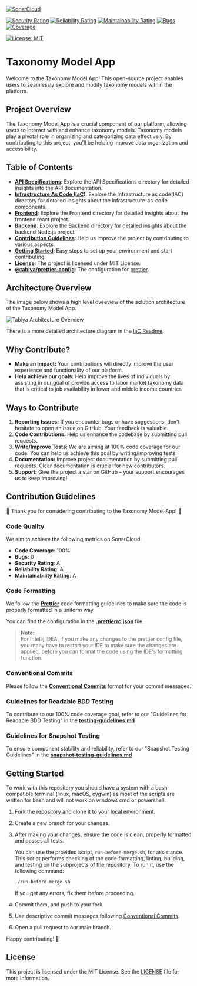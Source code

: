 [![SonarCloud](https://sonarcloud.io/images/project_badges/sonarcloud-white.svg)](https://sonarcloud.io/summary/new_code?id=tabiya-tech_taxonomy-model-application)

[![Security Rating](https://sonarcloud.io/api/project_badges/measure?project=tabiya-tech_taxonomy-model-application&metric=security_rating)](https://sonarcloud.io/summary/new_code?id=tabiya-tech_taxonomy-model-application)
[![Reliability Rating](https://sonarcloud.io/api/project_badges/measure?project=tabiya-tech_taxonomy-model-application&metric=reliability_rating)](https://sonarcloud.io/summary/new_code?id=tabiya-tech_taxonomy-model-application)
[![Maintainability Rating](https://sonarcloud.io/api/project_badges/measure?project=tabiya-tech_taxonomy-model-application&metric=sqale_rating)](https://sonarcloud.io/summary/new_code?id=tabiya-tech_taxonomy-model-application)
[![Bugs](https://sonarcloud.io/api/project_badges/measure?project=tabiya-tech_taxonomy-model-application&metric=bugs)](https://sonarcloud.io/summary/new_code?id=tabiya-tech_taxonomy-model-application)
[![Coverage](https://sonarcloud.io/api/project_badges/measure?project=tabiya-tech_taxonomy-model-application&metric=coverage)](https://sonarcloud.io/summary/new_code?id=tabiya-tech_taxonomy-model-application)

[![License: MIT](https://img.shields.io/badge/License-MIT-yellow.svg)](https://opensource.org/licenses/MIT)


# Taxonomy Model App

Welcome to the Taxonomy Model App! This open-source project enables users to seamlessly explore and modify taxonomy models within the platform.

## Project Overview

The Taxonomy Model App is a crucial component of our platform, allowing users to interact with and enhance taxonomy models. Taxonomy models play a pivotal role in organizing and categorizing data effectively. By contributing to this project, you'll be helping improve data organization and accessibility.

## Table of Contents

- **[API Specifications](api-specifications)**: Explore the API Specifications directory for detailed insights into the API documentation.
- **[Infrastructure As Code (IaC)](iac)**: Explore the Infrastructure as code(IAC) directory for detailed insights about the infrastructure-as-code components.
- **[Frontend](frontend)**: Explore the Frontend directory for detailed insights about the frontend react project.
- **[Backend](backend)**: Explore the Backend directory for detailed insights about the backend Node.js project.
- **[Contribution Guidelines](#contribution-guidelines)**: Help us improve the project by contributing to various aspects.
- **[Getting Started](#getting-started)**: Easy steps to set up your environment and start contributing.
- **[License](#license)**: The project is licensed under MIT License.
- **[@tabiya/prettier-config](%40tabiya%2Fprettier-config)**: The configuration for [prettier](#code-formatting).
## Architecture Overview
The image below shows a high level oveeview of the solution architecture of the Taxonomy Model App.

![Tabiya Architecture Overview](https://lucid.app/publicSegments/view/7dc82517-6cc1-4920-9eb0-b1c8f8f8b807/image.png)

There is a more detailed architecture diagram in the [IaC Readme](iac/README.md).

## Why Contribute?

- **Make an Impact:** Your contributions will directly improve the user experience and functionality of our platform.
- **Help achieve our goals:** Help improve the lives of individuals by assisting in our goal of provide access to labor market taxonomy data that is critical to job availability in lower and middle income countries

## Ways to Contribute

1. **Reporting Issues:** If you encounter bugs or have suggestions, don't hesitate to open an issue on GitHub. Your feedback is valuable.
2. **Code Contributions:** Help us enhance the codebase by submitting pull requests. 
3. **Write/Improve Tests:** We are aiming at 100% code coverage for our code. You can help us achieve this goal by writing/improving tests.
4. **Documentation:** Improve project documentation by submitting pull requests. Clear documentation is crucial for new contributors.
5. **Support:** Give the project a star on GitHub – your support encourages us to keep improving!

## Contribution Guidelines

🎉 Thank you for considering contributing to the Taxonomy Model App! 🎉

### Code Quality

We aim to achieve the following metrics on SonarCloud:

- **Code Coverage**: 100%
- **Bugs**: 0
- **Security Rating**: A
- **Reliability Rating**: A
- **Maintainability Rating**: A

### **Code Formatting**

We follow the **[Prettier](https://prettier.io/)** code formatting guidelines to make sure the code is properly formatted in a uniform way.

You can find the configuration in the **[.prettierrc.json](@tabiya/prettier-config/.prettierrc.json)** file.

> **Note:**  
For Intellij IDEA, if you make any changes to the prettier config file, you many have to restart your IDE to make sure the changes are applied, before you can format the code using the IDE's formatting function.

### **Conventional Commits**

Please follow the **[Conventional Commits](https://www.conventionalcommits.org/)** format for your commit messages.

### **Guidelines for Readable BDD Testing**

To contribute to our 100% code coverage goal, refer to our "Guidelines for Readable BDD Testing" in the **[testing-guidelines.md](testing-guidelines.md)**

### **Guidelines for Snapshot Testing** 

To ensure component stability and reliability, refer to our "Snapshot Testing Guidelines" in the **[snapshot-testing-guidelines.md](snapshot-testing-guidelines.md)**

## Getting Started
To work with this repository you should have a system with a bash compatible terminal (linux, macOS, cygwin) as most of the scripts are written for bash and will not work on windows cmd or powershell. 

1. Fork the repository and clone it to your local environment.

2. Create a new branch for your changes.

3. After making your changes, ensure the code is clean, properly formatted and passes all tests.

    You can use the provided script, `run-before-merge.sh`, for assistance. This script performs checking of the code formatting, linting, building, and testing on the subprojects of the repository. To run it, use the following command:
    
    ```bash
    ./run-before-merge.sh
    ```
   
   If you get any errors, fix them before proceeding.

4. Commit them, and push to your fork.

5. Use descriptive commit messages following [Conventional Commits](https://www.conventionalcommits.org/en/v1.0.0/).

6. Open a pull request to our main branch.

Happy contributing! 🚀

## License

This project is licensed under the MIT License. See the [LICENSE](LICENSE) file for more information.


